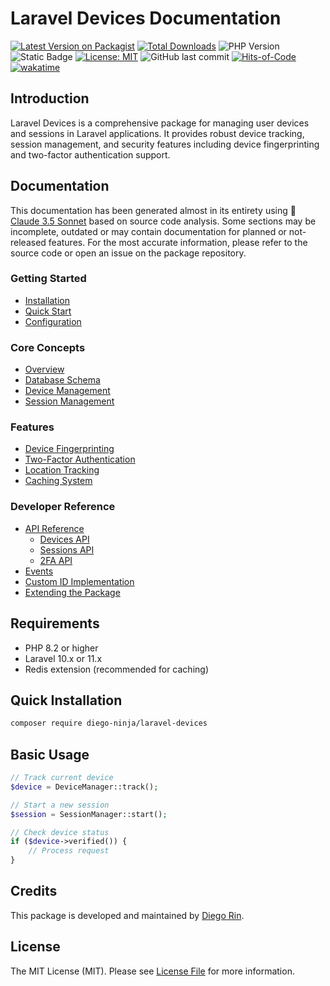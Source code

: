 # Laravel Devices Documentation

[![Latest Version on Packagist](https://img.shields.io/packagist/v/diego-ninja/laravel-devices.svg?style=flat&color=blue)](https://packagist.org/packages/diego-ninja/laravel-devices)
[![Total Downloads](https://img.shields.io/packagist/dt/diego-ninja/laravel-devices.svg?style=flat&color=blue)](https://packagist.org/packages/diego-ninja/laravel-devices)
![PHP Version](https://img.shields.io/packagist/php-v/diego-ninja/cosmic.svg?style=flat&color=blue)
![Static Badge](https://img.shields.io/badge/laravel-10-blue)
[![License: MIT](https://img.shields.io/badge/License-MIT-blue.svg)](https://opensource.org/licenses/MIT)
![GitHub last commit](https://img.shields.io/github/last-commit/diego-ninja/laravel-devices?color=blue)
[![Hits-of-Code](https://hitsofcode.com/github/diego-ninja/laravel-devices?branch=main&label=Hits-of-Code)](https://hitsofcode.com/github/diego-ninja/laravel-devices/view?branch=main&label=Hits-of-Code&color=blue)
[![wakatime](https://wakatime.com/badge/user/bd65f055-c9f3-4f73-92aa-3c9810f70cc3/project/94491bff-6b6c-4b9d-a5fd-5568319d3071.svg)](https://wakatime.com/badge/user/bd65f055-c9f3-4f73-92aa-3c9810f70cc3/project/94491bff-6b6c-4b9d-a5fd-5568319d3071)

## Introduction
Laravel Devices is a comprehensive package for managing user devices and sessions in Laravel applications. It provides robust device tracking, session management, and security features including device fingerprinting and two-factor authentication support.

## Documentation
This documentation has been generated almost in its entirety using 🦠 [Claude 3.5 Sonnet](https://claude.ai/) based on source code analysis. Some sections may be incomplete, outdated or may contain documentation for planned or not-released features. For the most accurate information, please refer to the source code or open an issue on the package repository.

### Getting Started
* [Installation](installation.md)
* [Quick Start](quick-start.md)
* [Configuration](configuration.md)

### Core Concepts
* [Overview](system-overview.md)
* [Database Schema](database-schema.md)
* [Device Management](device-management.md)
* [Session Management](session-management.md)

### Features
* [Device Fingerprinting](fingerprinting.md)
* [Two-Factor Authentication](2fa.md)
* [Location Tracking](location-tracking.md)
* [Caching System](caching.md)

### Developer Reference
* [API Reference](api-reference.md)
  * [Devices API](api/devices.md)
  * [Sessions API](api/sessions.md)
  * [2FA API](api/2fa.md)
* [Events](events.md)
* [Custom ID Implementation](custom-ids.md)
* [Extending the Package](extending.md)

## Requirements
- PHP 8.2 or higher
- Laravel 10.x or 11.x
- Redis extension (recommended for caching)

## Quick Installation
```bash
composer require diego-ninja/laravel-devices
```

## Basic Usage
```php
// Track current device
$device = DeviceManager::track();

// Start a new session
$session = SessionManager::start();

// Check device status
if ($device->verified()) {
    // Process request
}
```

## Credits
This package is developed and maintained by [Diego Rin](https://diego.ninja).

## License
The MIT License (MIT). Please see [License File](../LICENSE) for more information.